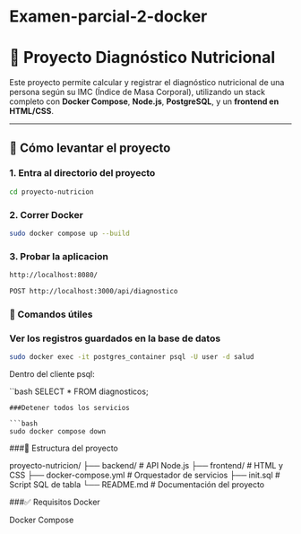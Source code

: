 # Examen-parcial-2-docker
# 🥗 Proyecto Diagnóstico Nutricional

Este proyecto permite calcular y registrar el diagnóstico nutricional de una persona según su IMC (Índice de Masa Corporal), utilizando un stack completo con **Docker Compose**, **Node.js**, **PostgreSQL**, y un **frontend en HTML/CSS**.

---

## 🚀 Cómo levantar el proyecto

### 1. Entra al directorio del proyecto

```bash
cd proyecto-nutricion
```

### 2. Correr Docker

```bash
sudo docker compose up --build
```
### 3. Probar la aplicacion 

```bash
http://localhost:8080/
```
```bash
POST http://localhost:3000/api/diagnostico
```
### 🧰 Comandos útiles

### Ver los registros guardados en la base de datos

```bash
sudo docker exec -it postgres_container psql -U user -d salud
```
Dentro del cliente psql:

``bash
SELECT * FROM diagnosticos;
```
###Detener todos los servicios

```bash
sudo docker compose down
```
###📂 Estructura del proyecto

proyecto-nutricion/
├── backend/              # API Node.js
├── frontend/             # HTML y CSS
├── docker-compose.yml    # Orquestador de servicios
├── init.sql              # Script SQL de tabla
└── README.md             # Documentación del proyecto

###✅ Requisitos
Docker

Docker Compose

